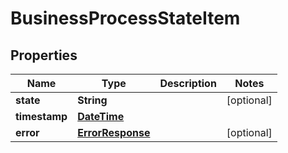 
# BusinessProcessStateItem

## Properties
Name | Type | Description | Notes
------------ | ------------- | ------------- | -------------
**state** | **String** |  |  [optional]
**timestamp** | [**DateTime**](DateTime.md) |  | 
**error** | [**ErrorResponse**](ErrorResponse.md) |  |  [optional]



